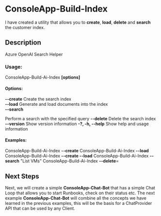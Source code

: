 # ConsoleApp-Build-Index
I have created a utility that allows you to **create**, **load**, **delete** and **search** the customer index.

## Description
Azure OpenAI Search Helper

### Usage:
 ConsoleApp-Build-Ai-Index **[options]**

#### Options:

   **--create**           Create the search index      
   **--load**             Generate and load documents into the index  
   **--search <search>** Perform a search with the specified query
   **--delete**          Delete the search index
   **--version**          Show version information
   **-?, -h, --help**     Show help and usage information

#### Examples:
  
   ConsoleApp-Build-Ai-Index **--create**
   ConsoleApp-Build-Ai-Index **--load**
   ConsoleApp-Build-Ai-Index **--create --load**
   ConsoleApp-Build-Ai-Index **--search** "List VMs"
   ConsoleApp-Build-Ai-Index **--delete**=

## Next Steps
Next, we will create a simple **ConsoleApp-Chat-Bot** that has a simple Chat Loop that allows you to start Runbooks, check on their status etc.  The next example **ConsoleApp-Chat-Bot** will combine all the concepts we have learned in the previous examples, this will be the basis for a ChatProvider API that can be used by any Client.



